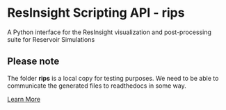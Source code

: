 # ResInsight Scripting API - rips

A Python interface for the ResInsight visualization and post-processing suite for Reservoir Simulations

## Please note
The folder **rips** is a local copy for testing purposes. We need to be able to communicate the generated files to readthedocs in some way.

[Learn More](https://www.resinsight.org)

